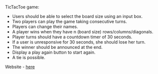 TicTacToe game:

-   Users should be able to select the board size using an input box.
-   Two players can play the game taking consecutive turns.
-   Players can change their names.
-   A player wins when they have n (board size) rows/columns/diagonals.
-   Player turns should have a countdown timer of 30 seconds.
-   If a user is unresponsive for 30 seconds, she should lose her turn.
-   The winner should be announced at the end.
-   Display a play again button to start again.
-   A tie is possible.

Website - [here](https://ticks-and-tacks.netlify.app/)

